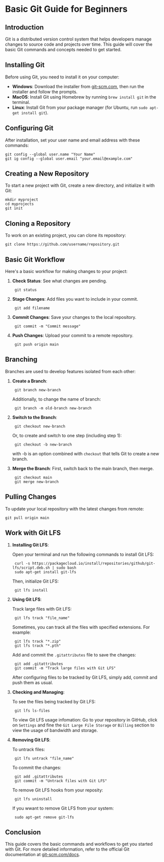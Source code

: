 # Basic Git Guide for Beginners

## Introduction

Git is a distributed version control system that helps developers manage changes to source code and projects over time. This guide will cover the basic Git commands and concepts needed to get started.

## Installing Git

Before using Git, you need to install it on your computer:

- **Windows**: Download the installer from [git-scm.com](https://git-scm.com/), then run the installer and follow the prompts.
- **MacOS**: Install Git using Homebrew by running `brew install git` in the terminal.
- **Linux**: Install Git from your package manager (for Ubuntu, run `sudo apt-get install git`).

## Configuring Git

After installation, set your user name and email address with these commands:

    git config --global user.name "Your Name"
    git ig config --global user.email "your.email@example.com"

## Creating a New Repository

To start a new project with Git, create a new directory, and initialize it with Git:

    mkdir myproject
    cd myprojects
    git init

## Cloning a Repository

To work on an existing project, you can clone its repository:

    git clone https://github.com/username/repository.git

## Basic Git Workflow

Here's a basic workflow for making changes to your project:

1. **Check Status**: See what changes are pending.

        git status

2. **Stage Changes**: Add files you want to include in your commit.

        git add filename

3. **Commit Changes**: Save your changes to the local repository.

        git commit -m "Commit message"

4. **Push Changes**: Upload your commit to a remote repository.

        git push origin main

## Branching

Branches are used to develop features isolated from each other:

1. **Create a Branch**: 

        git branch new-branch
   
   Additionally, to change the name of branch:

        git branch -m old-branch new-branch

2. **Switch to the Branch**: 

        git checkout new-branch

    Or, to create and switch to one step (including step 1):

        git checkout -b new-branch
        
    with -b is an option combined with `checkout` that tells Git to create a new branch.

3. **Merge the Branch**: First, switch back to the main branch, then merge.

        git checkout main
        git merge new-branch

## Pulling Changes

To update your local repository with the latest changes from remote:

    git pull origin main

## Work with Git LFS

1. **Installing Git LFS**: 

    Open your terminal and run the following commands to install Git LFS:

        curl -s https://packagecloud.io/install/repositories/github/git-lfs/script.deb.sh | sudo bash
        sudo apt-get install git-lfs

    Then, initialize Git LFS:

        git lfs install

2. **Using Git LFS**: 

    Track large files with Git LFS:

        git lfs track "file_name"

    Sometimes, you can track all the files with specified extensions. For example:
        
        git lfs track "*.zip"
        git lfs track "*.pth"
    
    Add and commit the `.gitattributes` file to save the changes:

        git add .gitattributes
        git commit -m "Track large files with Git LFS"

    After configuring files to be tracked by Git LFS, simply add, commit and push them as usual.

3. **Checking and Managing**: 

    To see the files being tracked by Git LFS:

        git lfs ls-files

    To view Git LFS usage infomation: Go to your repository in GitHub, click on `Settings` and fine the `Git Large File Storage` or `Billing` section to view the usage of bandwidth and storage.

4. **Removing Git LFS**: 

    To untrack files:

        git lfs untrack "file_name"
    
    To commit the changes:

        git add .gitattributes
        git commit -m "Untrack files with Git LFS"

    To remove Git LFS hooks from your reposity:
        
        git lfs uninstall
    
    If you wwant to remove Git LFS from your system:

        sudo apt-get remove git-lfs

## Conclusion

This guide covers the basic commands and workflows to get you started with Git. For more detailed information, refer to the official Git documentation at [git-scm.com/docs](https://git-scm.com/docs).
